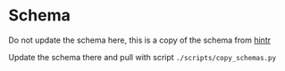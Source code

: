 # Schema

Do not update the schema here, this is a copy of the schema from [hintr](https://github.com/mrc-ide/hintr/blob/master/inst/schema/ModelRunOptions.schema.json)

Update the schema there and pull with script `./scripts/copy_schemas.py`
